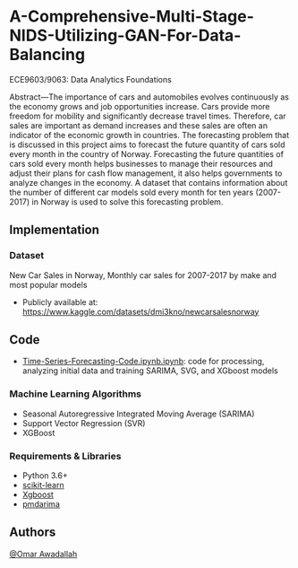 # A-Comprehensive-Multi-Stage-NIDS-Utilizing-GAN-For-Data-Balancing

ECE9603/9063: Data Analytics Foundations

Abstract—The importance of cars and automobiles evolves continuously as the economy grows and job
opportunities increase. Cars provide more freedom for mobility and significantly decrease travel
times. Therefore, car sales are important as demand increases and these sales are often an indicator
of the economic growth in countries.
The forecasting problem that is discussed in this project aims to forecast the future quantity of cars
sold every month in the country of Norway. Forecasting the future quantities of cars sold every
month helps businesses to manage their resources and adjust their plans for cash flow management,
it also helps governments to analyze changes in the economy. A dataset that contains information
about the number of different car models sold every month for ten years (2007-2017) in Norway
is used to solve this forecasting problem.


## Implementation 
### Dataset 
New Car Sales in Norway, Monthly car sales for 2007-2017 by make and most popular models
* Publicly available at: https://www.kaggle.com/datasets/dmi3kno/newcarsalesnorway 

## Code
* [Time-Series-Forecasting-Code.ipynb.ipynb](https://github.com/Omar371/Time-Series-Car-Sales/blob/main/Time-Series-Forecasting-Code.ipynb): code for processing, analyzing initial data and training SARIMA, SVG, and XGboost models

### Machine Learning Algorithms 
* Seasonal Autoregressive Integrated Moving Average (SARIMA)
* Support Vector Regression (SVR)
* XGBoost  

### Requirements & Libraries  
* Python 3.6+ 
* [scikit-learn](https://scikit-learn.org/stable/)  
* [Xgboost](https://xgboost.readthedocs.io/en/latest/python/python_intro.html)
* [pmdarima](https://pypi.org/project/pmdarima/) 

## Authors
[@Omar Awadallah](https://www.linkedin.com/in/omar-awadallah-852b841a1)



